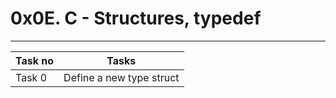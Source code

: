 # 0x0E. C - Structures, typedef
---
|Task no |Tasks	|
|--------|------|
|Task 0  |Define a new type struct|

